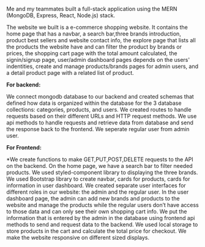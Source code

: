 Me and my teammates built a full-stack application using the MERN (MongoDB, Express, React, Node.js) stack.

The website we built is a e-commerce shopping website. 
It contains the home page that has a navbar, a search bar,three brands introduction, product best sellers and website contact info, the explore page that lists all the products the website have and can filter the product by brands or prices, the shopping cart page with the total amount calculated, the signin/signup page, user/admin dashboard pages depends on the users' indentities, create and manage products/brands pages for admin users, and a detail product page with a related list of product.

**For backend:**

We connect mongodb database to our backend and created schemas that defined how data is organized within the database for the 3 database collections: categories, products, and users.
We created routes to handle requests based on their different URLs and HTTP request methods. 
We use api methods to handle requests and retrieve data from database and send the response back to the frontend.
We seperate regular user from admin user.

**For Frontend:**

*We create functions to make GET,PUT,POST,DELETE requests to the API on the backend.
On the home page, we have a search bar to filter needed products. We used styled-component library to displaying the three brands.
We used Bootstrap library to create navbar, cards for products, cards for information in user dashboard.
We created separate user interfaces for different roles in our website: the admin and the regular user. In the user dashboard page, the admin can add new brands and products to the website and manage the products while the regular users don’t have access to those data and can only see their own shopping cart info. We put the information that is entered by the admin in the database using frontend api methods to send and request data to the backend.
We used local storage to store products in the cart and calculate the total price for checkout.
We make the website responsive on different sized displays.

